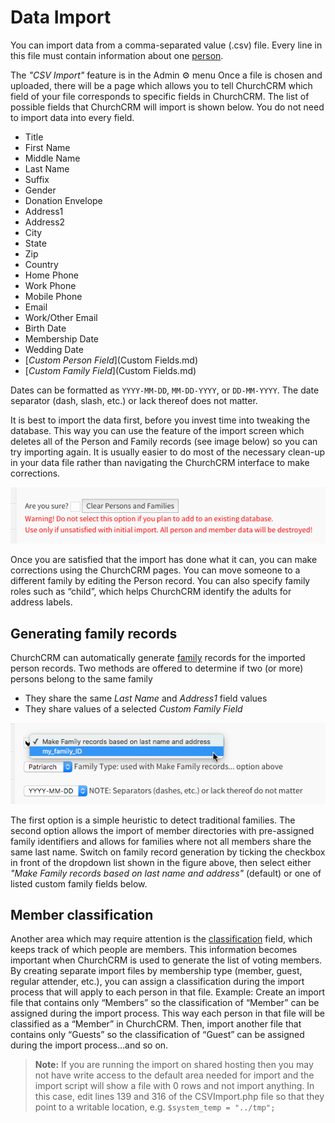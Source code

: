 # Data Import

You can import data from a comma-separated value (.csv) file. Every line in this file must contain information about one [person](person.md).

The _"CSV Import"_ feature is in the Admin ⚙ menu Once a file is chosen and uploaded, there will be a page which allows you to tell ChurchCRM which field of your file corresponds to specific fields in ChurchCRM. The list of possible fields that ChurchCRM will import is shown below. You do not need to import data into every field.

- Title
- First Name
- Middle Name
- Last Name
- Suffix
- Gender
- Donation Envelope
- Address1
- Address2
- City
- State
- Zip
- Country
- Home Phone
- Work Phone
- Mobile Phone
- Email
- Work/Other Email
- Birth Date
- Membership Date
- Wedding Date
- [_Custom Person Field_](Custom Fields.md)
- [_Custom Family Field_](Custom Fields.md)

Dates can be formatted as `YYYY-MM-DD`, `MM-DD-YYYY`, or `DD-MM-YYYY`. The date separator (dash, slash, etc.) or lack thereof does not matter.

It is best to import the data first, before you invest time into tweaking the database. This way you can use the feature of the import screen which deletes all of the Person and Family records (see image below) so you can try importing again. It is usually easier to do most of the necessary clean-up in your data file rather than navigating the ChurchCRM interface to make corrections.

![Import clear data](images/import_clear.png)

Once you are satisfied that the import has done what it can, you can make corrections using the ChurchCRM pages. You can move someone to a different family by editing the Person record. You can also specify family roles such as “child”, which helps ChurchCRM identify the adults for address labels.

## Generating family records

ChurchCRM can automatically generate [family](families.md) records for the imported person records. Two methods are offered to determine if two (or more) persons belong to the same family

- They share the same _Last Name_ and _Address1_ field values
- They share values of a selected _Custom Family Field_

![Select family record mode](images/make_family.png)

The first option is a simple heuristic to detect traditional families. The second option allows the import of member directories with pre-assigned family identifiers and allows for families where not all members share the same last name.
Switch on family record generation by ticking the checkbox in front of the dropdown list shown in the figure above, then select either _"Make Family records based on last name and address"_ (default) or one of listed custom family fields below.

## Member classification

Another area which may require attention is the [classification](Classifications.md) field, which keeps track of which people are members. This information becomes important when ChurchCRM is used to generate the list of voting members. By creating separate import files by membership type (member, guest, regular attender, etc.), you can assign a classification during the import process that will apply to each person in that file. Example: Create an import file that contains only “Members” so the classification of “Member” can be assigned during the import process. This way each person in that file will be classified as a “Member” in ChurchCRM. Then, import another file that contains only “Guests” so the classification of “Guest” can be assigned during the import process…and so on.

> **Note:** If you are running the import on shared hosting then you may not have write access to the default area needed for import and the import script will show a file with 0 rows and not import anything. In this case, edit lines 139 and 316 of the CSVImport.php file so that they point to a writable location, e.g. `$system_temp = "../tmp";`
